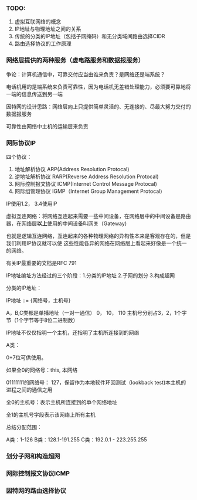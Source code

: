 ### TODO: 

1. 虚拟互联网络的概念
2. IP地址与物理地址之间的关系
3. 传统的分类的IP地址（包括子网掩码）和无分类域间路由选择CIDR
4. 路由选择协议的工作原理


### 网络层提供的两种服务（虚电路服务和数据报服务）

争论：计算机通信中，可靠交付应当由谁来负责？是网络还是端系统？

电话机用的是端系统来负责可靠性，因为电话机无差错处理能力，必须要可靠地将一端的信息传送到另一端

因特网的设计思路：网络层向上只提供简单灵活的、无连接的、尽最大努力交付的数据报服务

可靠性由网络中主机的运输层来负责

### 网际协议IP

四个协议：

1. 地址解析协议  ARP(Address Resolution Protocal)
2. 逆地址解析协议  RARP(Reverse Address Resolution Protocal)
3. 网际控制报文协议 ICMP(Internet Control Message Protocal)
4. 网际组管理协议 IGMP（Internet Group Management Protocal)

IP使用1.2， 3.4使用IP

虚拟互连网络：将网络互连起来需要一些中间设备，在网络层中的中间设备是路由器，在网络层**以上**使用的中间设备叫网关（Gateway)

也就是逻辑互连网络，互连起来的各种物理网络的异构性本来是客观存在的，但是我们利用IP协议就可以使
这些性能各异的网络在网络层上看起来好像是一个统一的网络。

有关IP最重要的文档是RFC 791

IP地址编址方法经过的三个阶段：1.分类的IP地址 2.子网的划分 3.构成超网

分类的IP地址：

IP地址 ::= {网络号，主机号}

A，B,C类都是单播地址（一对一通信）  0，  10，   110  主机号分别占3，2，1个字节（1个字节等于8位二进制数）

IP地址不仅仅指明一个主机，还指明了主机所连接到的网络

A类：

  0+7位可供使用。

  如果全0的网络号：this, 本网络

  01111111的网络号： 127，保留作为本地软件环回测试（lookback test)本主机的进程之间的通信之用
  
  全0的主机号：表示主机所连接到的单个网络地址
  
  全1的主机号字段表示该网络上所有主机
  
总结分配范围：

A类：1-126   B类：128.1-191.255   C类：192.0.1 - 223.255.255













### 划分子网和构造超网

### 网际控制报文协议ICMP

### 因特网的路由选择协议
